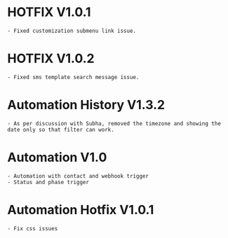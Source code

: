 # HOTFIX V1.0.1
    - Fixed customization submenu link issue.

# HOTFIX V1.0.2
    - Fixed sms template search message issue.
# Automation History V1.3.2
    - As per discussion with Subha, removed the timezone and showing the date only so that filter can work.
# Automation V1.0
    - Automation with contact and webhook trigger
    - Status and phase trigger
# Automation Hotfix V1.0.1
    - Fix css issues
